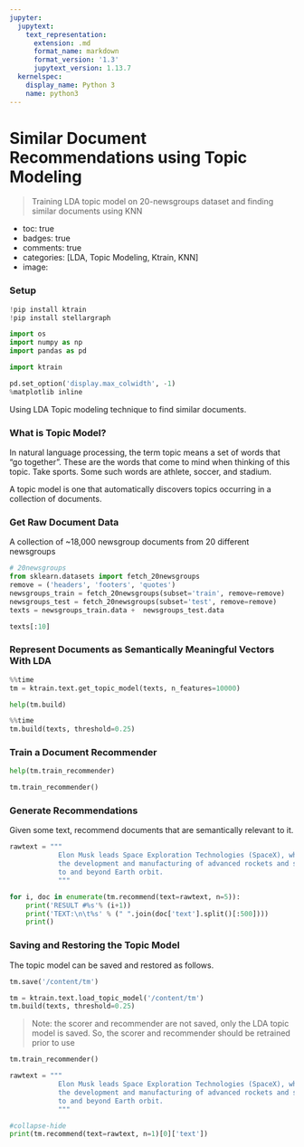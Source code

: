```yaml
---
jupyter:
  jupytext:
    text_representation:
      extension: .md
      format_name: markdown
      format_version: '1.3'
      jupytext_version: 1.13.7
  kernelspec:
    display_name: Python 3
    name: python3
---
```


<!-- #region id="tYcrtIAuyRhd" -->
# Similar Document Recommendations using Topic Modeling
> Training LDA topic model on 20-newsgroups dataset and finding similar documents using KNN

- toc: true
- badges: true
- comments: true
- categories: [LDA, Topic Modeling, Ktrain, KNN]
- image:
<!-- #endregion -->

<!-- #region id="iKVRDDqxpFzt" -->
### Setup
<!-- #endregion -->

```python id="DGM1G0ONj4JQ"
!pip install ktrain
!pip install stellargraph 
```

```python id="UuPe3RG2j6HB"
import os
import numpy as np
import pandas as pd

import ktrain

pd.set_option('display.max_colwidth', -1)
%matplotlib inline
```

<!-- #region id="7eBinb2BpHUq" -->
Using LDA Topic modeling technique to find similar documents.
<!-- #endregion -->

<!-- #region id="CXyEiUW1pk6H" -->
### What is Topic Model?
<!-- #endregion -->

<!-- #region id="w1hr9W0XpzA4" -->
<!-- #endregion -->

<!-- #region id="NMmko2nDpqHZ" -->
In natural language processing, the term topic means a set of words that “go together”. These are the words that come to mind when thinking of this topic. Take sports. Some such words are athlete, soccer, and stadium.

A topic model is one that automatically discovers topics occurring in a collection of documents.
<!-- #endregion -->

<!-- #region id="F3UwnMuQpwPL" -->
<!-- #endregion -->

<!-- #region id="_CbbDq1AneXh" -->
### Get Raw Document Data
<!-- #endregion -->

<!-- #region id="NdkluUD7pgSQ" -->
A collection of ~18,000 newsgroup documents from 20 different newsgroups
<!-- #endregion -->

<!-- #region id="HDMG9JQJpZRw" -->
<!-- #endregion -->

```python id="_O4gqaNOkIt0"
# 20newsgroups
from sklearn.datasets import fetch_20newsgroups
remove = ('headers', 'footers', 'quotes')
newsgroups_train = fetch_20newsgroups(subset='train', remove=remove)
newsgroups_test = fetch_20newsgroups(subset='test', remove=remove)
texts = newsgroups_train.data +  newsgroups_test.data
```

```python colab={"base_uri": "https://localhost:8080/"} id="cVcHmNyukTov" outputId="c6283855-b0c9-4d3d-e869-825ebd08016d"
texts[:10]
```

<!-- #region id="O-xcM18CnhVx" -->
### Represent Documents as Semantically Meaningful Vectors With LDA
<!-- #endregion -->

```python colab={"base_uri": "https://localhost:8080/"} id="WLRd5tpekRue" outputId="5867b078-a504-416c-d7c1-1bfd7e2fc895"
%%time
tm = ktrain.text.get_topic_model(texts, n_features=10000)
```

```python colab={"base_uri": "https://localhost:8080/"} id="j06Appkct9hj" outputId="f3035091-92bc-4576-b347-dcc614b083d6"
help(tm.build)
```

```python colab={"base_uri": "https://localhost:8080/"} id="mR4VPze2nlfg" outputId="ca273893-6b05-48e3-ad14-7939d4cd3c3d"
%%time
tm.build(texts, threshold=0.25)
```

<!-- #region id="3Q3Su7i6nqOL" -->
### Train a Document Recommender
<!-- #endregion -->

```python colab={"base_uri": "https://localhost:8080/"} id="rxFN036YvD4v" outputId="19ca6d0e-5909-4e7e-c46f-a3a7bae189d4"
help(tm.train_recommender)
```

```python id="JaHg3Aghnqzq"
tm.train_recommender()
```

<!-- #region id="wOUrLTzQnuG1" -->
### Generate Recommendations
<!-- #endregion -->

<!-- #region id="Jwc-zU7wnw0w" -->
Given some text, recommend documents that are semantically relevant to it.
<!-- #endregion -->

```python id="ulWIIEkNnuhy"
rawtext = """
            Elon Musk leads Space Exploration Technologies (SpaceX), where he oversees
            the development and manufacturing of advanced rockets and spacecraft for missions
            to and beyond Earth orbit.
            """
```

```python colab={"base_uri": "https://localhost:8080/"} id="4VqENw40n2yN" outputId="7093c664-e135-49d4-ea8d-bee94e8f583e"
for i, doc in enumerate(tm.recommend(text=rawtext, n=5)):
    print('RESULT #%s'% (i+1))
    print('TEXT:\n\t%s' % (" ".join(doc['text'].split()[:500])))
    print()
```

<!-- #region id="PD3eNF7on6wR" -->
### Saving and Restoring the Topic Model
The topic model can be saved and restored as follows.
<!-- #endregion -->

```python id="gt1zkvlzn8jL"
tm.save('/content/tm')
```

```python colab={"base_uri": "https://localhost:8080/"} id="vghV5OAToAgl" outputId="d6696ae2-c213-41fb-d5e9-1aa5fb20d9c3"
tm = ktrain.text.load_topic_model('/content/tm')
tm.build(texts, threshold=0.25)
```

<!-- #region id="yZRWBaY6oMVF" -->
> Note: the scorer and recommender are not saved, only the LDA topic model is saved. So, the scorer and recommender should be retrained prior to use
<!-- #endregion -->

```python id="hQ2oMh4xoO6P"
tm.train_recommender()
```

```python id="wfTAnUEBoXDn"
rawtext = """
            Elon Musk leads Space Exploration Technologies (SpaceX), where he oversees
            the development and manufacturing of advanced rockets and spacecraft for missions
            to and beyond Earth orbit.
            """
```

```python colab={"base_uri": "https://localhost:8080/"} id="Gdr87_6koXcW" outputId="cfa322be-59f5-43d3-ad0c-0069302c2ef8"
#collapse-hide
print(tm.recommend(text=rawtext, n=1)[0]['text'])
```
